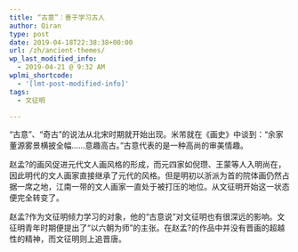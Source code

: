 ```yaml
---
title: “古意”：善于学习古人
author: Qiran
type: post
date: 2019-04-18T22:38:38+00:00
url: /zh/ancient-themes/
wp_last_modified_info:
  - 2019-04-21 @ 9:32 AM
wplmi_shortcode:
  - '[lmt-post-modified-info]'
tags:
  - 文征明

---
```

“古意”、“奇古”的说法从北宋时期就开始出现。米芾就在《画史》中谈到：“余家董源雾景横披全幅……意趣高古。”古意代表的是一种高尚的审美情趣。  


赵孟?的画风促进元代文人画风格的形成，而元四家如倪瓒、王蒙等人入明尚在，因此明代的文人画家直接继承了元代的风格。但是明初以浙派为首的院体画仍然占据一席之地，江南一带的文人画家一直处于被打压的地位。从文征明开始这一状态便完全转变了。

赵孟?作为文征明倾力学习的对象，他的“古意说”对文征明也有很深远的影响。文征明青年时期便提出了“以六朝为师”的主张。在赵孟?的作品中并没有晋画的超越性的精神，而文征明则上追晋唐。